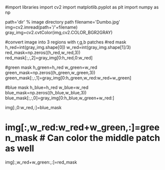 #import libraries
import cv2
import matplotlib.pyplot as plt
import numpy as np

path='dir' % image directory path
filename='Dumbo.jpg'
img=cv2.imread(path+'/'+filename)
gray_img=cv2.cvtColor(img,cv2.COLOR_BGR2GRAY)

#convert image into 3 regions with r,g,b patches
#red mask
h_red=int(gray_img.shape[0])
w_red=int(gray_img.shape[1]/3)
red_mask=np.zeros((h_red,w_red,3))
red_mask[:,:,2]=gray_img[0:h_red,0:w_red]

#green mask
h_green=h_red
w_green=w_red
green_mask=np.zeros((h_green,w_green,3))
green_mask[:,:,1]=gray_img[0:h_green,w_red:w_red+w_green]

#blue mask
h_blue=h_red
w_blue=w_red
blue_mask=np.zeros((h_blue,w_blue,3))
blue_mask[:,:,0]=gray_img[0:h_blue,w_green+w_red:]

img[:,0:w_red,:]=blue_mask
# img[:,w_red:w_red+w_green,:]=green_mask # Can color the middle patch as well
img[:,w_red+w_green:,:]=red_mask

